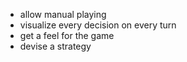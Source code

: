 - allow manual playing
- visualize every decision on every turn
- get a feel for the game
- devise a strategy
